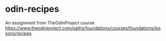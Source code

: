 # odin-recipes
An assignment from TheOdinProject course https://www.theodinproject.com/paths/foundations/courses/foundations/lessons/recipes
